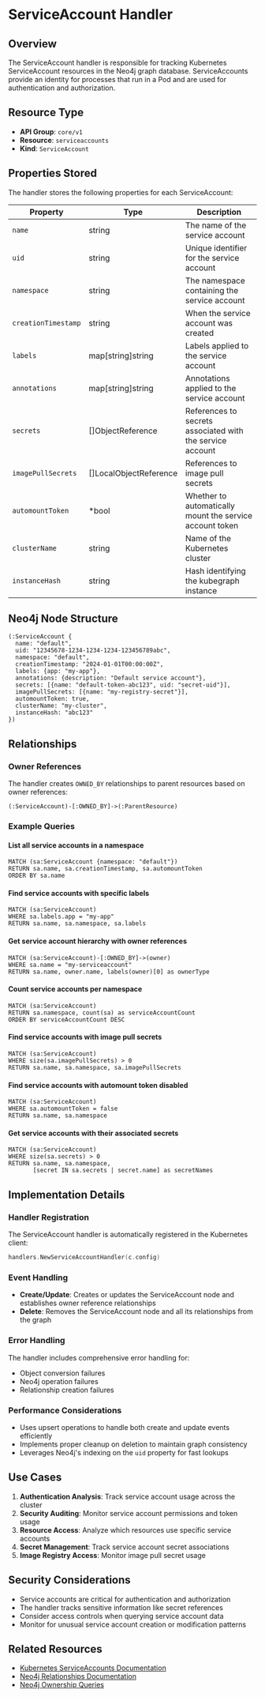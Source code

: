 # ServiceAccount Handler

## Overview

The ServiceAccount handler is responsible for tracking Kubernetes ServiceAccount resources in the Neo4j graph database. ServiceAccounts provide an identity for processes that run in a Pod and are used for authentication and authorization.

## Resource Type

- **API Group**: `core/v1`
- **Resource**: `serviceaccounts`
- **Kind**: `ServiceAccount`

## Properties Stored

The handler stores the following properties for each ServiceAccount:

| Property | Type | Description |
|----------|------|-------------|
| `name` | string | The name of the service account |
| `uid` | string | Unique identifier for the service account |
| `namespace` | string | The namespace containing the service account |
| `creationTimestamp` | string | When the service account was created |
| `labels` | map[string]string | Labels applied to the service account |
| `annotations` | map[string]string | Annotations applied to the service account |
| `secrets` | []ObjectReference | References to secrets associated with the service account |
| `imagePullSecrets` | []LocalObjectReference | References to image pull secrets |
| `automountToken` | *bool | Whether to automatically mount the service account token |
| `clusterName` | string | Name of the Kubernetes cluster |
| `instanceHash` | string | Hash identifying the kubegraph instance |

## Neo4j Node Structure

```cypher
(:ServiceAccount {
  name: "default",
  uid: "12345678-1234-1234-1234-123456789abc",
  namespace: "default",
  creationTimestamp: "2024-01-01T00:00:00Z",
  labels: {app: "my-app"},
  annotations: {description: "Default service account"},
  secrets: [{name: "default-token-abc123", uid: "secret-uid"}],
  imagePullSecrets: [{name: "my-registry-secret"}],
  automountToken: true,
  clusterName: "my-cluster",
  instanceHash: "abc123"
})
```

## Relationships

### Owner References

The handler creates `OWNED_BY` relationships to parent resources based on owner references:

```cypher
(:ServiceAccount)-[:OWNED_BY]->(:ParentResource)
```

### Example Queries

#### List all service accounts in a namespace

```cypher
MATCH (sa:ServiceAccount {namespace: "default"})
RETURN sa.name, sa.creationTimestamp, sa.automountToken
ORDER BY sa.name
```

#### Find service accounts with specific labels

```cypher
MATCH (sa:ServiceAccount)
WHERE sa.labels.app = "my-app"
RETURN sa.name, sa.namespace, sa.labels
```

#### Get service account hierarchy with owner references

```cypher
MATCH (sa:ServiceAccount)-[:OWNED_BY]->(owner)
WHERE sa.name = "my-serviceaccount"
RETURN sa.name, owner.name, labels(owner)[0] as ownerType
```

#### Count service accounts per namespace

```cypher
MATCH (sa:ServiceAccount)
RETURN sa.namespace, count(sa) as serviceAccountCount
ORDER BY serviceAccountCount DESC
```

#### Find service accounts with image pull secrets

```cypher
MATCH (sa:ServiceAccount)
WHERE size(sa.imagePullSecrets) > 0
RETURN sa.name, sa.namespace, sa.imagePullSecrets
```

#### Find service accounts with automount token disabled

```cypher
MATCH (sa:ServiceAccount)
WHERE sa.automountToken = false
RETURN sa.name, sa.namespace
```

#### Get service accounts with their associated secrets

```cypher
MATCH (sa:ServiceAccount)
WHERE size(sa.secrets) > 0
RETURN sa.name, sa.namespace, 
       [secret IN sa.secrets | secret.name] as secretNames
```

## Implementation Details

### Handler Registration

The ServiceAccount handler is automatically registered in the Kubernetes client:

```go
handlers.NewServiceAccountHandler(c.config)
```

### Event Handling

- **Create/Update**: Creates or updates the ServiceAccount node and establishes owner reference relationships
- **Delete**: Removes the ServiceAccount node and all its relationships from the graph

### Error Handling

The handler includes comprehensive error handling for:
- Object conversion failures
- Neo4j operation failures
- Relationship creation failures

### Performance Considerations

- Uses upsert operations to handle both create and update events efficiently
- Implements proper cleanup on deletion to maintain graph consistency
- Leverages Neo4j's indexing on the `uid` property for fast lookups

## Use Cases

1. **Authentication Analysis**: Track service account usage across the cluster
2. **Security Auditing**: Monitor service account permissions and token usage
3. **Resource Access**: Analyze which resources use specific service accounts
4. **Secret Management**: Track service account secret associations
5. **Image Registry Access**: Monitor image pull secret usage

## Security Considerations

- Service accounts are critical for authentication and authorization
- The handler tracks sensitive information like secret references
- Consider access controls when querying service account data
- Monitor for unusual service account creation or modification patterns

## Related Resources

- [Kubernetes ServiceAccounts Documentation](https://kubernetes.io/docs/tasks/configure-pod-container/configure-service-account/)
- [Neo4j Relationships Documentation](docs/neo4j_relationships.md)
- [Neo4j Ownership Queries](docs/neo4j_ownership_queries.md) 
